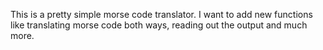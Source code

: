 This is a pretty simple morse code translator.
I want to add new functions like translating morse code both ways, reading out the output and much more.
